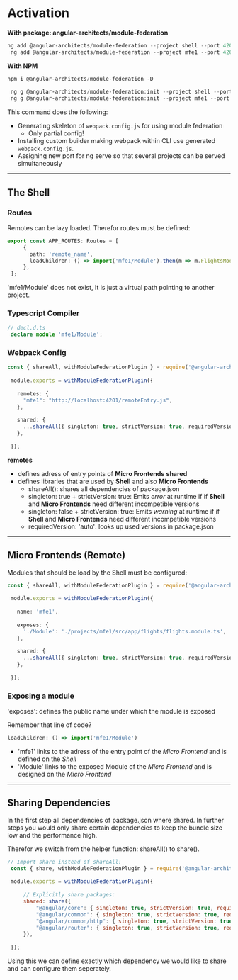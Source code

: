 # Activation

**With package: angular-architects/module-federation**
```powershell
ng add @angular-architects/module-federation --project shell --port 4200 --type host
 ng add @angular-architects/module-federation --project mfe1 --port 4201 --type remote
```
**With NPM**
```powershell
npm i @angular-architects/module-federation -D 
 
 ng g @angular-architects/module-federation:init --project shell --port 4200 --type host
 ng g @angular-architects/module-federation:init --project mfe1 --port 4201 --type remote
```
This command does the following:
-   Generating skeleton of `webpack.config.js` for using module federation
	- Only partial config!
-   Installing custom builder making webpack within CLI use generated `webpack.config.js`.
-   Assigning new port for ng serve so that several projects can be served simultaneously

___

## The Shell
### Routes
Remotes can be lazy loaded. Therefor routes must be defined:
```typescript
export const APP_ROUTES: Routes = [
     {
       path: 'remote_name',
       loadChildren: () => import('mfe1/Module').then(m => m.FlightsModule)
     },
 ];
```
'mfe1/Module' does not exist, It is just a virtual path pointing to another project.

### Typescript Compiler
```typescript
// decl.d.ts
 declare module 'mfe1/Module';
```
### Webpack Config
```typescript
const { shareAll, withModuleFederationPlugin } = require('@angular-architects/module-federation/webpack');
 
 module.exports = withModuleFederationPlugin({
 
   remotes: {
     "mfe1": "http://localhost:4201/remoteEntry.js",
   },
 
   shared: {
     ...shareAll({ singleton: true, strictVersion: true, requiredVersion: 'auto' }),
   },
 
 });
```
**remotes**
- defines adress of entry points of **Micro Frontends**
**shared**
- defines libraries that are used by **Shell** and also **Micro Frontends**
	- shareAll(): shares all dependencies of package.json
	- singleton: true + strictVersion: true: Emits *error* at runtime if if **Shell** and **Micro Frontends** need different incompetible versions
	- singleton: false + strictVersion: true: Emits *warning* at runtime if if **Shell** and **Micro Frontends** need different incompetible versions
	- requiredVersion: 'auto': looks up used versions in package.json

____

## Micro Frontends (Remote)
Modules that should be load by the Shell must be configured:
```typescript
const { shareAll, withModuleFederationPlugin } = require('@angular-architects/module-federation/webpack');
 
 module.exports = withModuleFederationPlugin({
 
   name: 'mfe1',
 
   exposes: {
     './Module': './projects/mfe1/src/app/flights/flights.module.ts',
   },
 
   shared: {
     ...shareAll({ singleton: true, strictVersion: true, requiredVersion: 'auto' }),
   },
 
 });
```
### Exposing a module
'exposes': defines the public name under which the module is exposed

Remember that line of code? 
``` typescript
loadChildren: () => import('mfe1/Module')
```
- 'mfe1' links to the adress of the entry point of the *Micro Frontend* and is defined on the *Shell*
- 'Module' links to the exposed Module of the *Micro Frontend* and is designed on the *Micro Frontend* 
___

## Sharing Dependencies
In the first step all dependencies of package.json where shared.
In further steps you would only share certain dependencies to keep the bundle size low and the performance high.

Therefor we switch from the helper function: shareAll() to share().
```javascript
// Import share instead of shareAll:
 const { share, withModuleFederationPlugin } = require('@angular-architects/module-federation/webpack');
 
 module.exports = withModuleFederationPlugin({
 
     // Explicitly share packages:
     shared: share({
         "@angular/core": { singleton: true, strictVersion: true, requiredVersion: 'auto' }, 
         "@angular/common": { singleton: true, strictVersion: true, requiredVersion: 'auto' }, 
         "@angular/common/http": { singleton: true, strictVersion: true, requiredVersion: 'auto' },                     
         "@angular/router": { singleton: true, strictVersion: true, requiredVersion: 'auto' },
     }),
 
 });
```
Using this we can define exactly which dependency we would like to share and can configure them seperately.